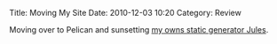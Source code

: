 Title: Moving My Site
Date: 2010-12-03 10:20
Category: Review

Moving over to Pelican and sunsetting [my owns static generator Jules](http://github.com/ironfroggy/jules/).
